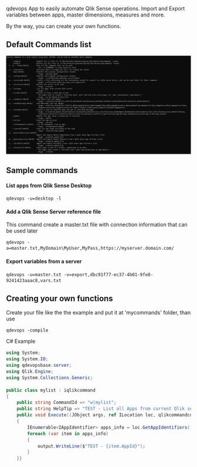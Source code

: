 ﻿qdevops
App to easily automate Qlik Sense operations. 
Import and Export variables between apps, master dimensions, measures and more.

By the way, you can create your own functions.

## Default Commands list
![Commands](images/commands.png)
## Sample commands
#### List apps from Qlik Sense Desktop
```
qdevops -u=desktop -l
```
#### Add a Qlik Sense Server reference file
This command create a master.txt file with connection information that can be used later
```
qdevops -a=master.txt,MyDomain\MyUser,MyPass,https://myserver.domain.com/
```

#### Export variables from a server
```
qdevops -u=master.txt -v=export,dbc91f77-ec37-4b01-9fe8-9241423aaac8,vars.txt
```

## Creating your own functions
Create your file like the the example and put it at 'mycommands' folder, than use 
```
qdevops -compile
```
C# Example 

```csharp
using System;
using System.IO;
using qdevopsbase.server;
using Qlik.Engine;
using System.Collections.Generic;

public class mylist : iqlikcommand
{
	public string CommandId => "w|mylist";
	public string HelpTip => "TEST - List all Apps from current Qlik server";
	public void Execute((JObject args, ref ILocation loc, qlikcommandconfig conf))
	{
		IEnumerable<IAppIdentifier> apps_info = loc.GetAppIdentifiers();
		foreach (var item in apps_info)
		{
			output.WriteLine($"TEST - {item.AppId}");
		}
	}}
```